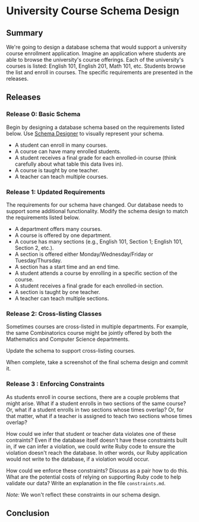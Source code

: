 # University Course Schema Design 
 
## Summary 
We're going to design a database schema that would support a university course enrollment application.  Imagine an application where students are able to browse the university's course offerings.  Each of the university's courses is listed:  English 101, English 201, Math 101, etc.  Students browse the list and enroll in courses.  The specific requirements are presented in the releases.


## Releases
### Release 0: Basic Schema
Begin by designing a database schema based on the requirements listed below.  Use [Schema Designer][] to visually represent your schema.

- A student can enroll in many courses.
- A course can have many enrolled students.
- A student receives a final grade for each enrolled-in course (think carefully about what table this data lives in).
- A course is taught by one teacher.
- A teacher can teach multiple courses.


### Release 1: Updated Requirements
The requirements for our schema have changed.  Our database needs to support some additional functionality.  Modify the schema design to match the requirements listed below.

- A department offers many courses.
- A course is offered by one department.
- A course has many sections (e.g., English 101, Section 1; English 101, Section 2, etc.).
- A section is offered either Monday/Wednesday/Friday or Tuesday/Thursday.
- A section has a start time and an end time.
- A student attends a course by enrolling in a specific section of the course.
- A student receives a final grade for each enrolled-in section.
- A section is taught by one teacher.
- A teacher can teach multiple sections.


### Release 2: Cross-listing Classes
Sometimes courses are cross-listed in multiple departments.  For example, the same Combinatorics course might be jointly offered by both the Mathematics and Computer Science departments.

Update the schema to support cross-listing courses.

When complete, take a screenshot of the final schema design and commit it.


### Release 3 : Enforcing Constraints
As students enroll in course sections, there are a couple problems that might arise.  What if a student enrolls in two sections of the same course?  Or, what if a student enrolls in two sections whose times overlap?  Or, for that matter, what if a teacher is assigned to teach two sections whose times overlap?

How could we infer that student or teacher data violates one of these contraints?  Even if the database itself doesn't have these constraints built in, if we can infer a violation, we could write Ruby code to ensure the violation doesn't reach the database.  In other words, our Ruby application would not write to the database, if a violation would occur.

How could we enforce these constraints?  Discuss as a pair how to do this.  What are the potential costs of relying on supporting Ruby code to help validate our data?  Write an explanation in the file `constraints.md`.

*Note:* We won't reflect these constraints in our schema design.


## Conclusion

[Schema Designer]: https://schemadesigner.devbootcamp.com/
